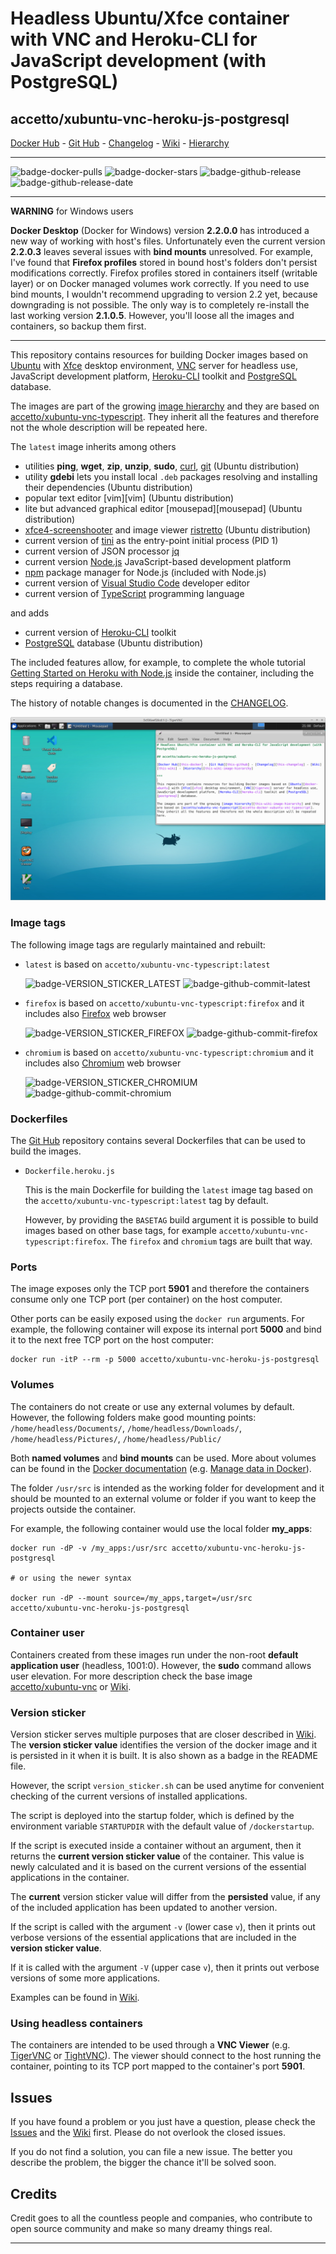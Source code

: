 # Headless Ubuntu/Xfce container with VNC and Heroku-CLI for JavaScript development (with PostgreSQL)

## accetto/xubuntu-vnc-heroku-js-postgresql

[Docker Hub][this-docker] - [Git Hub][this-github] - [Changelog][this-changelog] - [Wiki][this-wiki] - [Hierarchy][this-wiki-image-hierarchy]

***

![badge-docker-pulls][badge-docker-pulls]
![badge-docker-stars][badge-docker-stars]
![badge-github-release][badge-github-release]
![badge-github-release-date][badge-github-release-date]

***

**WARNING** for Windows users

**Docker Desktop** (Docker for Windows) version **2.2.0.0** has introduced a new way of working with host's files. Unfortunately even the current version **2.2.0.3** leaves several issues with **bind mounts** unresolved. For example, I've found that **Firefox profiles** stored in bound host's folders don't persist modifications correctly. Firefox profiles stored in containers itself (writable layer) or on Docker managed volumes work correctly. If you need to use bind mounts, I wouldn't recommend upgrading to version 2.2 yet, because downgrading is not possible. The only way is to completely re-install the last working version **2.1.0.5**. However, you'll loose all the images and containers, so backup them first.

***

This repository contains resources for building Docker images based on [Ubuntu][docker-ubuntu] with [Xfce][xfce] desktop environment, [VNC][tigervnc] server for headless use, JavaScript development platform, [Heroku-CLI][heroku-cli] toolkit and [PostgreSQL][postgresql] database.

The images are part of the growing [image hierarchy][this-wiki-image-hierarchy] and they are based on [accetto/xubuntu-vnc-typescript][accetto-docker-xubuntu-vnc-typescript]. They inherit all the features and therefore not the whole description will be repeated here.

The `latest` image inherits among others

- utilities **ping**, **wget**, **zip**, **unzip**, **sudo**, [curl][curl], [git][git] (Ubuntu distribution)
- utility **gdebi** lets  you install local `.deb` packages resolving and installing their dependencies (Ubuntu distribution)
- popular text editor [vim][vim] (Ubuntu distribution)
- lite but advanced graphical editor [mousepad][mousepad] (Ubuntu distribution)
- [xfce4-screenshooter][screenshooter] and image viewer [ristretto][ristretto] (Ubuntu distribution)
- current version of [tini][tini] as the entry-point initial process (PID 1)
- current version of JSON processor [jq][jq]
- current version [Node.js][nodejs] JavaScript-based development platform
- [npm][npm] package manager for Node.js (included with Node.js)
- current version of [Visual Studio Code][vscode] developer editor
- current version of [TypeScript][typescript] programming language

and adds

- current version of [Heroku-CLI][heroku-cli] toolkit
- [PostgreSQL][postgresql] database (Ubuntu distribution)

The included features allow, for example, to complete the whole tutorial [Getting Started on Heroku with Node.js][heroku-getting-started-tutorial] inside the container, including the steps requiring a database.

The history of notable changes is documented in the [CHANGELOG][this-changelog].

![container-screenshot][this-screenshot-container]

### Image tags

The following image tags are regularly maintained and rebuilt:

- `latest` is based on `accetto/xubuntu-vnc-typescript:latest`

    ![badge-VERSION_STICKER_LATEST][badge-VERSION_STICKER_LATEST]
    ![badge-github-commit-latest][badge-github-commit-latest]

- `firefox` is based on `accetto/xubuntu-vnc-typescript:firefox` and it includes also [Firefox][firefox] web browser

    ![badge-VERSION_STICKER_FIREFOX][badge-VERSION_STICKER_FIREFOX]
    ![badge-github-commit-firefox][badge-github-commit-firefox]

- `chromium` is based on `accetto/xubuntu-vnc-typescript:chromium` and it includes also [Chromium][chromium] web browser

    ![badge-VERSION_STICKER_CHROMIUM][badge-VERSION_STICKER_CHROMIUM]
    ![badge-github-commit-chromium][badge-github-commit-chromium]

### Dockerfiles

The [Git Hub][this-github-xubuntu-vnc-heroku] repository contains several Dockerfiles that can be used to build the images.

- `Dockerfile.heroku.js`  
  
  This is the main Dockerfile for building the `latest` image tag based on the `accetto/xubuntu-vnc-typescript:latest` tag by default.

  However, by providing the `BASETAG` build argument it is possible to build images based on other base tags, for example `accetto/xubuntu-vnc-typescript:firefox`. The `firefox` and `chromium` tags are built that way.

### Ports

The image exposes only the TCP port **5901** and therefore the containers consume only one TCP port (per container) on the host computer.

Other ports can be easily exposed using the `docker run` arguments. For example, the following container will expose its internal port **5000** and bind it to the next free TCP port on the host computer:

```shell
docker run -itP --rm -p 5000 accetto/xubuntu-vnc-heroku-js-postgresql
```

### Volumes

The containers do not create or use any external volumes by default. However, the following folders make good mounting points: `/home/headless/Documents/`, `/home/headless/Downloads/`, `/home/headless/Pictures/`, `/home/headless/Public/`

Both **named volumes** and **bind mounts** can be used. More about volumes can be found in the [Docker documentation][docker-doc] (e.g. [Manage data in Docker][docker-doc-managing-data]).

The folder `/usr/src` is intended as the working folder for development and it should be mounted to an external volume or folder if you want to keep the projects outside the container.

For example, the following container would use the local folder **my_apps**:

```shell
docker run -dP -v /my_apps:/usr/src accetto/xubuntu-vnc-heroku-js-postgresql

# or using the newer syntax

docker run -dP --mount source=/my_apps,target=/usr/src accetto/xubuntu-vnc-heroku-js-postgresql
```

### Container user

Containers created from these images run under the non-root **default application user** (headless, 1001:0). However, the **sudo** command allows user elevation. For more description check the base image [accetto/xubuntu-vnc][accetto-docker-xubuntu-vnc] or [Wiki][this-wiki].

### Version sticker

Version sticker serves multiple purposes that are closer described in [Wiki][this-wiki]. The **version sticker value** identifies the version of the docker image and it is persisted in it when it is built. It is also shown as a badge in the README file.

However, the script `version_sticker.sh` can be used anytime for convenient checking of the current versions of installed applications.

The script is deployed into the startup folder, which is defined by the environment variable `STARTUPDIR` with the default value of `/dockerstartup`.

If the script is executed inside a container without an argument, then it returns the **current version sticker value** of the container. This value is newly calculated and it is based on the current versions of the essential applications in the container.

The **current** version sticker value will differ from the **persisted** value, if any of the included application has been updated to another version.

If the script is called with the argument `-v` (lower case `v`), then it prints out verbose versions of the essential applications that are included in the **version sticker value**.

If it is called with the argument `-V` (upper case `v`), then it prints out verbose versions of some more applications.

Examples can be found in [Wiki][this-wiki].

### Using headless containers

The containers are intended to be used through a **VNC Viewer** (e.g. [TigerVNC][tigervnc] or [TightVNC][tightvnc]). The viewer should connect to the host running the container, pointing to its TCP port mapped to the container's port **5901**.

## Issues

If you have found a problem or you just have a question, please check the [Issues][this-issues] and the [Wiki][this-wiki] first. Please do not overlook the closed issues.

If you do not find a solution, you can file a new issue. The better you describe the problem, the bigger the chance it'll be solved soon.

## Credits

Credit goes to all the countless people and companies, who contribute to open source community and make so many dreamy things real.

***

[this-docker]: https://hub.docker.com/r/accetto/xubuntu-vnc-heroku-js-postgresql
[this-github-xubuntu-vnc-heroku]: https://github.com/accetto/xubuntu-vnc/tree/master/docker/xubuntu-vnc-heroku

[this-github]: https://github.com/accetto/xubuntu-vnc/
[this-changelog]: https://github.com/accetto/xubuntu-vnc/blob/master/CHANGELOG.md

[this-wiki]: https://github.com/accetto/xubuntu-vnc/wiki
[this-wiki-image-hierarchy]: https://github.com/accetto/xubuntu-vnc/wiki/Image-hierarchy

[this-issues]: https://github.com/accetto/xubuntu-vnc/issues

[this-screenshot-container]: https://raw.githubusercontent.com/accetto/xubuntu-vnc/master/docker/xubuntu-vnc-heroku/xubuntu-vnc-heroku.jpg

[accetto-docker-xubuntu-vnc]: https://hub.docker.com/r/accetto/xubuntu-vnc/
[accetto-docker-xubuntu-vnc-typescript]: https://hub.docker.com/r/accetto/xubuntu-vnc-typescript

[docker-doc]: https://docs.docker.com/
[docker-doc-managing-data]: https://docs.docker.com/storage/

[docker-ubuntu]: https://hub.docker.com/_/ubuntu/

[chromium]: https://www.chromium.org/Home
[curl]: http://manpages.ubuntu.com/manpages/bionic/man1/curl.1.html
[firefox]: https://www.mozilla.org
[git]: https://git-scm.com/
[heroku-cli]: https://devcenter.heroku.com/articles/heroku-cli
[heroku-getting-started-tutorial]: https://devcenter.heroku.com/articles/getting-started-with-nodejs
[jq]: https://stedolan.github.io/jq/
[nodejs]: https://nodejs.org/en/
[npm]: https://www.npmjs.com/
[postgresql]: https://www.postgresql.org/
[ristretto]: https://docs.xfce.org/apps/ristretto/start
[screenshooter]: https://docs.xfce.org/apps/screenshooter/start
[tigervnc]: http://tigervnc.org
[tightvnc]: http://www.tightvnc.com
[tini]: https://github.com/krallin/tini
[typescript]: https://www.typescriptlang.org/
[vscode]: https://code.visualstudio.com/
[xfce]: http://www.xfce.org

<!-- docker badges -->

[badge-docker-pulls]: https://badgen.net/docker/pulls/accetto/xubuntu-vnc-heroku-js-postgresql?icon=docker&label=pulls

[badge-docker-stars]: https://badgen.net/docker/stars/accetto/xubuntu-vnc-heroku-js-postgresql?icon=docker&label=stars

<!-- github badges -->

[badge-github-release]: https://badgen.net/github/release/accetto/xubuntu-vnc?icon=github&label=release

[badge-github-release-date]: https://img.shields.io/github/release-date/accetto/xubuntu-vnc?logo=github

<!-- latest tag badges -->

[badge-VERSION_STICKER_LATEST]: https://badgen.net/badge/version%20sticker/ubuntu18.04.4-node12.16.1-npm6.13.4-code1.42.1-tsc3.8.3-heroku7.38.2-psql10.12/blue

[badge-github-commit-latest]: https://images.microbadger.com/badges/commit/accetto/xubuntu-vnc-heroku-js-postgresql.svg

<!-- chromium tag badges -->

[badge-VERSION_STICKER_CHROMIUM]: https://badgen.net/badge/version%20sticker/ubuntu18.04.4-node12.16.1-npm6.13.4-code1.42.1-tsc3.8.3-heroku7.38.2-psql10.12-chromium80.0.3987.87/blue

[badge-github-commit-chromium]: https://images.microbadger.com/badges/commit/accetto/xubuntu-vnc-heroku-js-postgresql:chromium.svg

<!-- firefox tag badges -->

[badge-VERSION_STICKER_FIREFOX]: https://badgen.net/badge/version%20sticker/ubuntu18.04.4-node12.16.1-npm6.13.4-code1.42.1-tsc3.8.3-heroku7.38.2-psql10.12-firefox73.0.1/blue

[badge-github-commit-firefox]: https://images.microbadger.com/badges/commit/accetto/xubuntu-vnc-heroku-js-postgresql:firefox.svg
